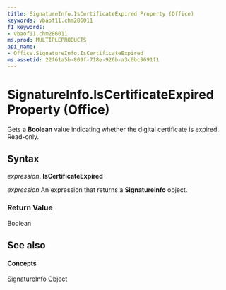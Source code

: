 ```yaml
---
title: SignatureInfo.IsCertificateExpired Property (Office)
keywords: vbaof11.chm286011
f1_keywords:
- vbaof11.chm286011
ms.prod: MULTIPLEPRODUCTS
api_name:
- Office.SignatureInfo.IsCertificateExpired
ms.assetid: 22f61a5b-809f-718e-926b-a3c6bc9691f1
---
```



# SignatureInfo.IsCertificateExpired Property (Office)

Gets a  **Boolean** value indicating whether the digital certificate is expired. Read-only.


## Syntax

 _expression_. **IsCertificateExpired**

 _expression_ An expression that returns a **SignatureInfo** object.


### Return Value

Boolean


## See also


#### Concepts


[SignatureInfo Object](signatureinfo-object-office.md)

